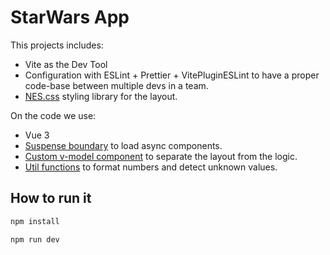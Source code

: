 # StarWars App

This projects includes:

- Vite as the Dev Tool
- Configuration with ESLint + Prettier + VitePluginESLint to have a proper code-base between multiple devs in a team.
- [NES.css](https://github.com/nostalgic-css/NES.css) styling library for the layout.

On the code we use:

- Vue 3
- [Suspense boundary](/src/App.vue) to load async components.
- [Custom v-model component](/src/components/SortBy.vue) to separate the layout from the logic.
- [Util functions](/src/utils.js) to format numbers and detect unknown values.

## How to run it

```bash
npm install
```

```bash
npm run dev
```
